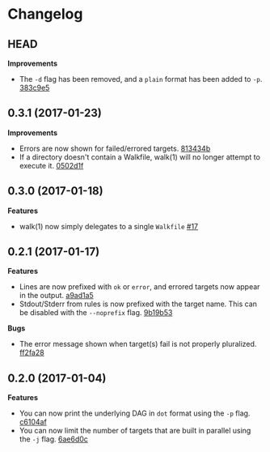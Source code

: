 # Changelog

## HEAD

**Improvements**

* The `-d` flag has been removed, and a `plain` format has been added to `-p`. [383c9e5](https://github.com/ejholmes/walk/commit/383c9e5d296c8f372194a27e241a62e242c16b17)

## 0.3.1 (2017-01-23)

**Improvements**

* Errors are now shown for failed/errored targets. [813434b](https://github.com/ejholmes/walk/commit/813434b77d23c4ce0209d7b1f0f9eecb0aaccf3b)
* If a directory doesn't contain a Walkfile, walk(1) will no longer attempt to execute it. [0502d1f](https://github.com/ejholmes/walk/commit/0502d1f8eab49d1b0724dacc068fb812729bc75c)

## 0.3.0 (2017-01-18)

**Features**

* walk(1) now simply delegates to a single `Walkfile` [#17](https://github.com/ejholmes/walk/pull/17)

## 0.2.1 (2017-01-17)

**Features**

* Lines are now prefixed with `ok` or `error`, and errored targets now appear in the output. [a9ad1a5](https://github.com/ejholmes/walk/commit/a9ad1a5c631dba7bc5707aa13df60e02e70a990b)
* Stdout/Stderr from rules is now prefixed with the target name. This can be disabled with the `--noprefix` flag. [9b19b53](https://github.com/ejholmes/walk/commit/9b19b537227d490aa8a658221ece81a8aae91a9b)

**Bugs**

* The error message shown when target(s) fail is not properly pluralized. [ff2fa28](https://github.com/ejholmes/walk/commit/ff2fa283af696285e29b4d6e742c52ea7be4d5f8)

## 0.2.0 (2017-01-04)

**Features**

* You can now print the underlying DAG in `dot` format using the `-p` flag. [c6104af](https://github.com/ejholmes/walk/commit/c6104afe20805929eb2a11d252c5b3b47a19acb5)
* You can now limit the number of targets that are built in parallel using the `-j` flag. [6ae6d0c](https://github.com/ejholmes/walk/commit/6ae6d0c231f00a76ff3871d782ab9bb57609b247)
